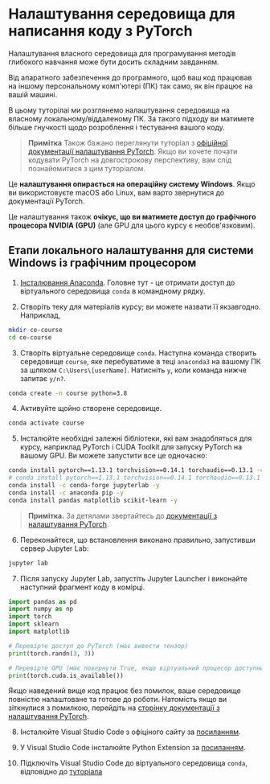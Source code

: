 # Налаштування середовища для написання коду з PyTorch

Налаштування власного середовища для програмування методів глибокого навчання може бути досить складним завданням.

Від апаратного забезпечення до програмного, щоб ваш код працював на іншому персональному комп'ютері (ПК) так само, як він працює на вашій машині.

В цьому туторілаі ми розглянемо налаштування середовища на власному локальному/віддаленому ПК. За такого підходу ви матимете більше гнучкості щодо розроблення і тестування вашого коду.

> **Примітка** Також бажано переглянути туторіал з [офіційної документації налаштування PyTorch](https://pytorch.org/get-started/locally/). Якщо ви хочете почати кодувати PyTorch на довгострокову перспективу, вам слід познайомитися з цим туторіалом.

Це **налаштування опирається на операційну систему Windows**. Якщо ви використовуєте macOS або Linux, вам варто звернутися до документації PyTorch.

Це налаштування також **очікує, що ви матимете доступ до графічного процесора NVIDIA (GPU)** (але GPU для цього курсу є необов'язковим).

## Етапи локального налаштування для системи Windows із графічним процесором

1. [Інсталювання Anaconda](https://www.anaconda.com/products/distribution).
Головне тут - це отримати доступ до віртуального середовища `conda` в командному рядку.

2. Створіть теку для матеріалів курсу; ви можете назвати її якзавгодно. Наприклад,

```bash
mkdir ce-course
cd ce-course
```

3. Створіть віртуальне середовище `conda`. Наступна команда створить середовище `course`, яке перебуватиме в теці `anaconda3` на вашому ПК за шляхом `C:\Users\[userName]`. Натисніть `y`, коли команда нижче запитає `y/n?`.

```bash
conda create -n course python=3.8
```

4. Активуйте щойно створене середовище.

```bash
conda activate course
```

5. Інсталюйте необхідні залежні бібліотеки, які вам знадобляться для курсу, наприклад PyTorch і CUDA Toolkit для запуску PyTorch на вашому GPU. Ви можете запустити все це одночасно:

```bash
conda install pytorch==1.13.1 torchvision==0.14.1 torchaudio==0.13.1 -c pytorch # для інсталювання з ПК
# conda install pytorch==1.13.1 torchvision==0.14.1 torchaudio==0.13.1 pytorch-cuda=11.6 -c pytorch -c nvidia
conda install -c conda-forge jupyterlab -y
conda install -c anaconda pip -y
conda install pandas matplotlib scikit-learn -y
```

>**Примітка.** За детялами звертайтесь до [документації з налаштування PyTorch](https://pytorch.org/get-started/locally/).

6. Переконайтеся, що встановлення виконано правильно, запустивши сервер Jupyter Lab:

```bash
jupyter lab
```

7. Після запуску Jupyter Lab, запустіть Jupyter Launcher і виконайте наступний фрагмент коду в комірці.

```python
import pandas as pd
import numpy as np
import torch
import sklearn
import matplotlib

# Перевірте доступ до PyTorch (має вивести тензор)
print(torch.randn(3, 3))

# Перевірте GPU (має повернути True, якщо віртуальний процесор доступний на ПК)
print(torch.cuda.is_available())
```

Якщо наведений вище код працює без помилок, ваше середовище повністю налаштоване та готове до роботи. Натомість якщо ви зіткнулися з помилкою, перейдіть на [сторінку документації з налаштування PyTorch](https://pytorch.org/get-started/locally/).

8. Інсталюйте Visual Studio Code з офіціного сайту за [посиланням](https://code.visualstudio.com/).

9. У Visual Studio Code інсталюйте Python Extension за [посиланням](https://marketplace.visualstudio.com/items?itemName=ms-python.python).

10. Підключіть Visual Studio Code до віртуального середовища `conda`, відповідно до [туторіала](https://code.visualstudio.com/docs/python/environments)
